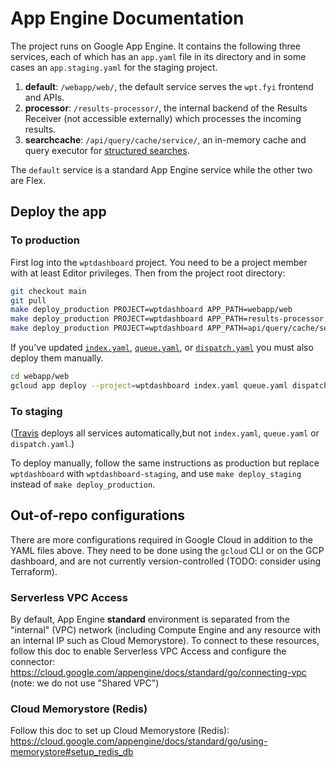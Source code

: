 # App Engine Documentation

The project runs on Google App Engine. It contains the following three services,
each of which has an `app.yaml` file in its directory and in some cases an
`app.staging.yaml` for the staging project.

1. **default**: `/webapp/web/`, the default service serves the `wpt.fyi` frontend and
   APIs.
2. **processor**: `/results-processor/`, the internal backend of the Results
   Receiver (not accessible externally) which processes the incoming results.
3. **searchcache**: `/api/query/cache/service/`, an in-memory cache and query
   executor for [structured searches](../api/query/README.md).

The `default` service is a standard App Engine service while the other two are
Flex.

## Deploy the app

### To production

First log into the `wptdashboard` project. You need to be a project member with
at least Editor privileges. Then from the project root directory:

```sh
git checkout main
git pull
make deploy_production PROJECT=wptdashboard APP_PATH=webapp/web
make deploy_production PROJECT=wptdashboard APP_PATH=results-processor
make deploy_production PROJECT=wptdashboard APP_PATH=api/query/cache/service
```

If you've updated [`index.yaml`](../webapp/web/index.yaml),
[`queue.yaml`](../webapp/web/queue.yaml), or
[`dispatch.yaml`](../webapp/web/dispatch.yaml) you must also deploy them manually.

```sh
cd webapp/web
gcloud app deploy --project=wptdashboard index.yaml queue.yaml dispatch.yaml
```

### To staging

([Travis](../.travis.yml) deploys all services automatically,but not
`index.yaml`, `queue.yaml` or `dispatch.yaml`.)

To deploy manually, follow the same instructions as production but replace
`wptdashboard` with `wptdashboard-staging`, and use `make deploy_staging`
instead of `make deploy_production`.

## Out-of-repo configurations

There are more configurations required in Google Cloud in addition to the YAML
files above. They need to be done using the `gcloud` CLI or on the GCP
dashboard, and are not currently version-controlled (TODO: consider using
Terraform).

### Serverless VPC Access

By default, App Engine **standard** environment is separated from the "internal"
(VPC) network (including Compute Engine and any resource with an internal IP
such as Cloud Memorystore). To connect to these resources, follow this doc to
enable Serverless VPC Access and configure the connector:
https://cloud.google.com/appengine/docs/standard/go/connecting-vpc (note: we do
not use "Shared VPC")

### Cloud Memorystore (Redis)

Follow this doc to set up Cloud Memorystore (Redis):
https://cloud.google.com/appengine/docs/standard/go/using-memorystore#setup_redis_db
